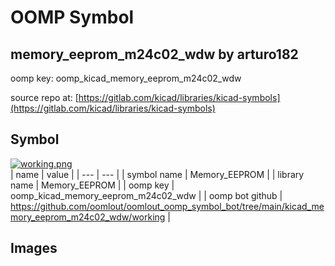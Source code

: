 # OOMP Symbol  
## memory_eeprom_m24c02_wdw  by arturo182  
  
oomp key: oomp_kicad_memory_eeprom_m24c02_wdw  
  
source repo at: [https://gitlab.com/kicad/libraries/kicad-symbols](https://gitlab.com/kicad/libraries/kicad-symbols)  
## Symbol  
  
[![working.png](working_600.png)](working.png)  
| name | value | 
| --- | --- | 
| symbol name | Memory_EEPROM | 
| library name | Memory_EEPROM | 
| oomp key | oomp_kicad_memory_eeprom_m24c02_wdw | 
| oomp bot github | https://github.com/oomlout/oomlout_oomp_symbol_bot/tree/main/kicad_memory_eeprom_m24c02_wdw/working | 
## Images  
